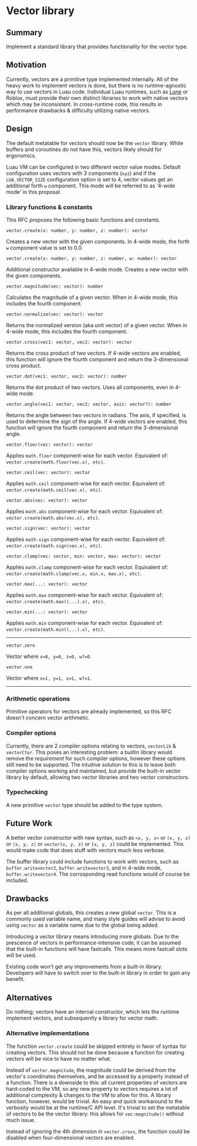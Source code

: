 # Vector library

## Summary

Implement a standard library that provides functionality for the vector type.

## Motivation

Currently, vectors are a primitive type implemented internally. All of the heavy work to implement vectors is done, but there is no runtime-agnostic way to use vectors in Luau code. Individual Luau runtimes, such as [Lune](https://github.com/lune-org/lune) or Roblox, must provide their own distinct libraries to work with native vectors which may be inconsistent. In cross-runtime code, this results in performance drawbacks & difficulty utilizing native vectors.

## Design

The default metatable for vectors should now be the `vector` library. While buffers and coroutines do not have this, vectors likely should for ergonomics.

Luau VM can be configured in two different vector value modes.
Default configuration uses vectors with 3 components (`xyz`) and if the `LUA_VECTOR_SIZE` configuration option is set to 4, vector values get an additional forth `w` component.
This mode will be referred to as '4-wide mode' in this proposal.

### Library functions & constants

This RFC proposes the following basic functions and constants.

`vector.create(x: number, y: number, z: number): vector`

Creates a new vector with the given components. In 4-wide mode, the forth `w` component value is set to 0.0.

`vector.create(x: number, y: number, z: number, w: number): vector`

Additional constructor available in 4-wide mode. Creates a new vector with the given components.

`vector.magnitude(vec: vector): number`

Calculates the magnitude of a given vector. When in 4-wide mode, this includes the fourth component.

`vector.normalize(vec: vector): vector`

Returns the normalized version (aka unit vector) of a given vector. When in 4-wide mode, this includes the fourth component.

`vector.cross(vec1: vector, vec2: vector): vector`

Returns the cross product of two vectors. If 4-wide vectors are enabled, this function will ignore the fourth component and return the 3-dimensional cross product.

`vector.dot(vec1: vector, vec2: vector): number`

Returns the dot product of two vectors. Uses all components, even in 4-wide mode.

`vector.angle(vec1: vector, vec2: vector, axis: vector?): number`

Returns the angle between two vectors in radians. The axis, if specified, is used to determine the sign of the angle. If 4-wide vectors are enabled, this function will ignore the fourth component and return the 3-dimensional angle.

`vector.floor(vec: vector): vector`

Applies `math.floor` component-wise for each vector. Equivalent of: `vector.create(math.floor(vec.x), etc)`.

`vector.ceil(vec: vector): vector`

Applies `math.ceil` component-wise for each vector. Equivalent of: `vector.create(math.ceil(vec.x), etc)`.

`vector.abs(vec: vector): vector`

Applies `math.abs` component-wise for each vector. Equivalent of: `vector.create(math.abs(vec.x), etc)`.

`vector.sign(vec: vector): vector`

Applies `math.sign` component-wise for each vector. Equivalent of: `vector.create(math.sign(vec.x), etc)`.

`vector.clamp(vec: vector, min: vector, max: vector): vector`

Applies `math.clamp` component-wise for each vector. Equivalent of: `vector.create(math.clamp(vec.x, min.x, max.x), etc)`.

`vector.max(...: vector): vector`

Applies `math.max` component-wise for each vector. Equivalent of: `vector.create(math.max((...).x), etc)`.

`vector.min(...: vector): vector`

Applies `math.min` component-wise for each vector. Equivalent of: `vector.create(math.min((...).x), etc)`.

---

`vector.zero`

Vector where `x=0, y=0, z=0, w?=0`.

`vector.one`

Vector where `x=1, y=1, z=1, w?=1`.

---

### Arithmetic operations

Primitive operators for vectors are already implemented, so this RFC doesn't concern vector arithmetic.

### Compiler options

Currently, there are 2 compiler options relating to vectors, `vectorLib` & `vectorCtor`. This poses an interesting problem: a builtin library would remove the _requirement_ for such compiler options, however these options still need to be supported. The intuitive solution to this is to leave both compiler options working and maintained, but provide the built-in vector library by default, allowing two vector libraries and two vector constructors.

### Typechecking

A new primitive `vector` type should be added to the type system.

## Future Work

A better vector constructor with new syntax, such as `<x, y, z>` or `(x, y, z)` or `|x, y, z|` or `vector(x, y, z)` or `[x, y, z]` could be implemented. This would make code that does stuff with vectors much less verbose.

The buffer library could include functions to work with vectors, such as `buffer.writevector2`, `buffer.writevector3`, and in 4-wide mode, `buffer.writevector4`. The corrosponding read functions would of course be included.

## Drawbacks

As per all additional globals, this creates a new global `vector`. This is a commonly used variable name, and many style guides will advise to avoid using `vector` as a variable name due to the global being added.

Introducing a vector library means introducing more globals. Due to the prescence of vectors in performance-intensive code, it can be assumed that the built-in functions will have fastcalls. This means more fastcall slots will be used.

Existing code won't get any improvements from a built-in library. Developers will have to switch over to the built-in library in order to gain any benefit.

## Alternatives

Do nothing; vectors have an internal constructor, which lets the runtime implement vectors, and subsequently a library for vector math.

### Alternative implementations

The function `vector.create` could be skipped entirely in favor of syntax for creating vectors. This should not be done because a function for creating vectors will be nice to have no matter what.

Instead of `vector.magnitude`, the magnitude could be derived from the vector's coordinates themselves, and be accessed by a property instead of a function. There is a downside to this: all current properties of vectors are hard-coded to the VM, so any new property to vectors requires a lot of additional complexity & changes to the VM to allow for this. A library function, however, would be trivial. An easy and quick workaround to the verbosity would be at the runtime/C API level. It's trivial to set the metatable of vectors to be the vector library: this allows for `vec:magnitude()` without much issue.

Instead of ignoring the 4th dimension in `vector.cross`, the function could be disabled when four-dimensional vectors are enabled.
